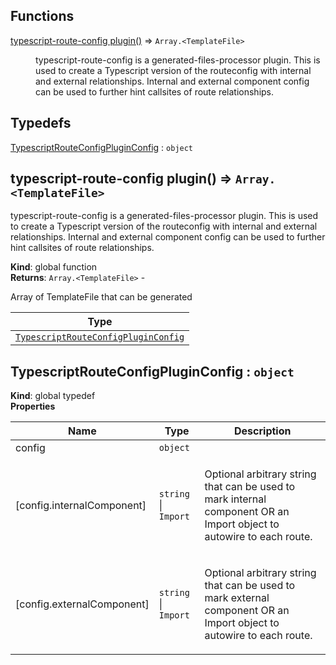 ## Functions

<dl>
<dt><a href="#typescript-route-config plugin">typescript-route-config plugin()</a> ⇒ <code>Array.&lt;TemplateFile&gt;</code></dt>
<dd><p>typescript-route-config is a generated-files-processor plugin.
This is used to create a Typescript version of the routeconfig
with internal and external relationships.
Internal and external component config can be used to further
hint callsites of route relationships.</p></dd>
</dl>

## Typedefs

<dl>
<dt><a href="#TypescriptRouteConfigPluginConfig">TypescriptRouteConfigPluginConfig</a> : <code>object</code></dt>
<dd></dd>
</dl>

<a name="typescript-route-config plugin"></a>

## typescript-route-config plugin() ⇒ <code>Array.&lt;TemplateFile&gt;</code>
<p>typescript-route-config is a generated-files-processor plugin.
This is used to create a Typescript version of the routeconfig
with internal and external relationships.
Internal and external component config can be used to further
hint callsites of route relationships.</p>

**Kind**: global function  
**Returns**: <code>Array.&lt;TemplateFile&gt;</code> - <p>Array of TemplateFile that can be generated</p>  

| Type |
| --- |
| [<code>TypescriptRouteConfigPluginConfig</code>](#TypescriptRouteConfigPluginConfig) | 

<a name="TypescriptRouteConfigPluginConfig"></a>

## TypescriptRouteConfigPluginConfig : <code>object</code>
**Kind**: global typedef  
**Properties**

| Name | Type | Description |
| --- | --- | --- |
| config | <code>object</code> |  |
| [config.internalComponent] | <code>string</code> \| <code>Import</code> | <p>Optional arbitrary string that can be used to mark internal component OR an Import object to autowire to each route.</p> |
| [config.externalComponent] | <code>string</code> \| <code>Import</code> | <p>Optional arbitrary string that can be used to mark external component OR an Import object to autowire to each route.</p> |

